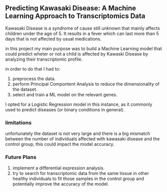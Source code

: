 ## Predicting Kawasaki Disease: A Machine Learning Approach to Transcriptomics Data

Kawasaki Disease is a syndrome of cause still unknown that mainly affects children under the age of 5. It results in a fever which can last more than 5 days that is not affected by usual medications. 

in this project my main purpose was to build a Machine Learning model that could predict wheter or not a child is affected by Kawaski Disease by analyzing their transcriptomic profile. 

in order to do that I had to:
  1) preprocess the data.
  2) perform Principal Compontent Analysis to reduce the dimensionality of the dataset.
  3) select and train a ML model on the relevant genes.

I opted for a Logistic Regression model in this instance, as it commonly used to predict diseases (or binary conditions in general).

### limitations
unfortunately the dataset is not very large and there is a big mismatch between the number of individuals affected with kawasaki disease and the control group, this could impact the model accuracy.

### Future Plans 
  1) implement a differential expression analysis.
  2) try to search for transcriptomic data from the same tissue in other healthy individuals to fit those samples in the control group and potentially improve the accuracy of the model.

